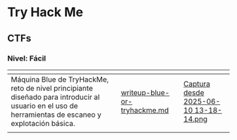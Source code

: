 # Try Hack Me

## CTFs

### Nivel: Fácil&#x20;

<table data-view="cards"><thead><tr><th></th><th data-type="content-ref"></th><th data-hidden data-card-cover data-type="files"></th></tr></thead><tbody><tr><td>Máquina Blue de TryHackMe, reto de nivel principiante diseñado para introducir al usuario en el uso de herramientas de escaneo y explotación básica.</td><td><a href="writeup-blue-or-tryhackme.md">writeup-blue-or-tryhackme.md</a></td><td><a href="../.gitbook/assets/Captura desde 2025-06-10 13-18-14.png">Captura desde 2025-06-10 13-18-14.png</a></td></tr><tr><td></td><td></td><td></td></tr></tbody></table>
